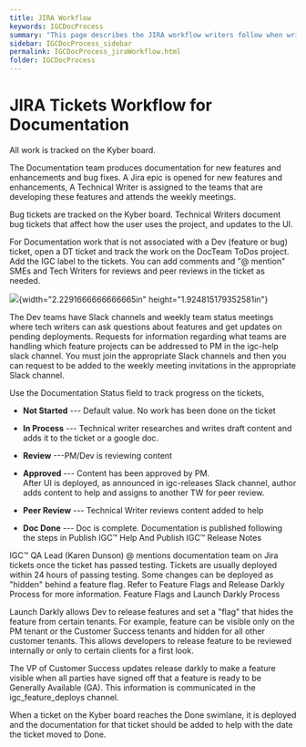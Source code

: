 ```yaml
---
title: JIRA Workflow
keywords: IGCDocProcess
summary: "This page describes the JIRA workflow writers follow when writing IGC online help."
sidebar: IGCDocProcess_sidebar
permalink: IGCDocProcess_jiraWorkflow.html
folder: IGCDocProcess
---
```

JIRA Tickets Workflow for Documentation
=======================================

All work is tracked on the Kyber board.

The Documentation team produces documentation for new features and
enhancements and bug fixes. A Jira epic is opened for new features and
enhancements, A Technical Writer is assigned to the teams that are
developing these features and attends the weekly meetings.

Bug tickets are tracked on the Kyber board. Technical Writers document
bug tickets that affect how the user uses the project, and updates to
the UI.

For Documentation work that is not associated with a Dev (feature or
bug) ticket, open a DT ticket and track the work on the DocTeam ToDos
project. Add the IGC label to the tickets. You can add comments and "@
mention" SMEs and Tech Writers for reviews and peer reviews in the
ticket as needed.

![](media/image2.png){width="2.2291666666666665in"
height="1.924815179352581in"}

The Dev teams have Slack channels and weekly team status meetings where
tech writers can ask questions about features and get updates on pending
deployments. Requests for information regarding what teams are handling
which feature projects can be addressed to PM in the igc-help slack
channel. You must join the appropriate Slack channels and then you can
request to be added to the weekly meeting invitations in the appropriate
Slack channel.

Use the Documentation Status field to track progress on the tickets,

-   **Not Started** --- Default value. No work has been done on the
    ticket

-   **In Process** --- Technical writer researches and writes draft
    content and adds it to the ticket or a google doc.

-   **Review** ---PM/Dev is reviewing content

-   **Approved** --- Content has been approved by PM.\
    After UI is deployed, as announced in igc-releases Slack channel,
    author adds content to help and assigns to another TW for peer
    review.

-   **Peer Review** --- Technical Writer reviews content added to help

-   **Doc Done** --- Doc is complete. Documentation is published
    following the steps in Publish IGC™ Help And Publish IGC™ Release
    Notes

IGC™ QA Lead (Karen Dunson) @ mentions documentation team on Jira
tickets once the ticket has passed testing. Tickets are usually deployed
within 24 hours of passing testing. Some changes can be deployed as
"hidden" behind a feature flag. Refer to Feature Flags and Release
Darkly Process for more information. Feature Flags and Launch Darkly
Process

Launch Darkly allows Dev to release features and set a "flag" that hides
the feature from certain tenants. For example, feature can be visible
only on the PM tenant or the Customer Success tenants and hidden for all
other customer tenants. This allows developers to release feature to be
reviewed internally or only to certain clients for a first look.

The VP of Customer Success updates release darkly to make a feature
visible when all parties have signed off that a feature is ready to be
Generally Available (GA). This information is communicated in the
igc\_feature\_deploys channel.

When a ticket on the Kyber board reaches the Done swimlane, it is
deployed and the documentation for that ticket should be added to help
with the date the ticket moved to Done.

